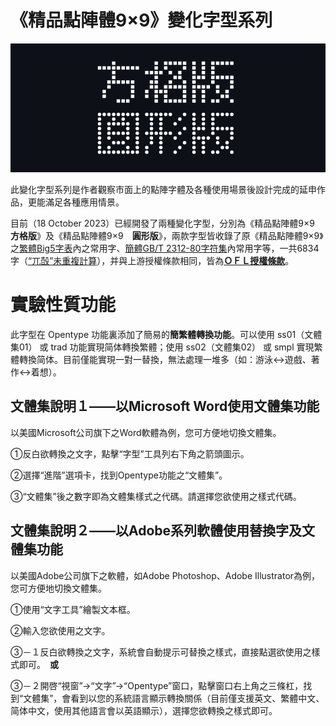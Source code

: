 # 《精品點陣體9×9》變化字型系列

![PIC](../README_IMG/FUN9x9-1.png)

此變化字型系列是作者觀察市面上的點陣字體及各種使用場景後設計完成的延申作品，更能滿足各種應用情景。

目前（18 October 2023）已經開發了兩種變化字型，分別為《精品點陣體9×9　**方格版**》及《精品點陣體9×9　**圓形版**》，兩款字型皆收錄了原《精品點陣體9×9》之[繁體Big5字表](http://web.archive.org/web/20170127105911/http://ash.jp/code/cn/big5tbl.htm)內之常用字、[簡體GB/T 2312-80字符集](https://web.archive.org/web/20170213161307/http://ash.jp/code/cn/gb2312tbl.htm)內常用字等，一共6834字（[“兀嗀”未重複計算](https://idv.sinica.edu.tw/bear/charcodes/Section09.htm#:~:text=%E3%80%90%E8%A8%BB%EF%BC%9ABig5%E7%A2%BC%E4%B8%AD%E6%96%87%E5%AD%97%E9%9B%86%E5%8E%9F%E7%82%BA13%2C053%E5%80%8B%E5%AD%97%EF%BC%8C%E4%BD%86%E5%9B%A0%E3%80%8E%E5%85%80%E3%80%8F%E5%AD%97%E9%87%8D%E8%A4%87%E7%B7%A8%E7%A2%BC%EF%BC%88A461h%E8%88%87C94Ah%EF%BC%89%E4%BB%A5%E5%8F%8A%E3%80%8E%E5%97%80%E3%80%8F%E9%87%8D%E8%A4%87%E7%B7%A8%E7%A2%BC%EF%BC%88DCD1h%E8%88%87DDFCh%EF%BC%89%EF%BC%8C%E5%8E%BB%E8%99%95%E9%87%8D%E8%A4%87%E5%85%A9%E5%AD%97%E5%BE%8C%E5%8F%AA%E5%89%A913%2C051%E5%80%8B%E5%AD%97%E3%80%82%E3%80%91)），并與上游授權條款相同，皆為[**ＯＦＬ授權條款**](https://github.com/scott0107000/BoutiqueBitmap9x9/blob/main/OFL.txt)。

# 實驗性質功能

此字型在 Opentype 功能裏添加了簡易的**簡繁體轉換功能**。可以使用 ss01（文體集01） 或 trad 功能實現简体轉換繁體；使用 ss02（文體集02） 或 smpl 實現繁體轉換简体。目前僅能實現一對一替換，無法處理一堆多（如：游泳↔遊戲、著作↔着想）。

## 文體集說明１——以Microsoft Word使用文體集功能

以美國Microsoft公司旗下之Word軟體為例，您可方便地切換文體集。

①反白欲轉換之文字，點擊“字型”工具列右下角之箭頭圖示。

②選擇“進階”選項卡，找到Opentype功能之“文體集”。

③“文體集”後之數字即為文體集樣式之代碼。請選擇您欲使用之樣式代碼。

## 文體集說明２——以Adobe系列軟體使用替換字及文體集功能

以美國Adobe公司旗下之軟體，如Adobe Photoshop、Adobe Illustrator為例，您可方便地切換文體集。

①使用“文字工具”繪製文本框。

②輸入您欲使用之文字。

③－１反白欲轉換之文字，系統會自動提示可替換之樣式，直接點選欲使用之樣式即可。　**或**

③－２開啓“視窗”→“文字”→“Opentype”窗口，點擊窗口右上角之三條杠，找到“文體集”，會看到以您的系統語言顯示轉換關係（目前僅支援英文、繁體中文、简体中文，使用其他語言會以英語顯示），選擇您欲轉換之樣式即可。
